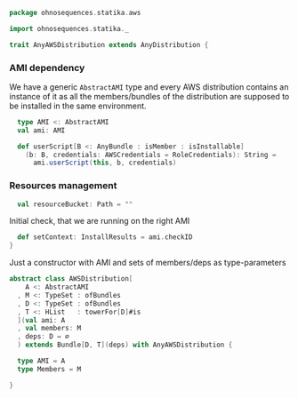 
```scala
package ohnosequences.statika.aws

import ohnosequences.statika._

trait AnyAWSDistribution extends AnyDistribution {
```

### AMI dependency

We have a generic `AbstractAMI` type and every AWS distribution contains an 
instance of it as all the members/bundles of the distribution are supposed 
to be installed in the same environment.

```scala
  type AMI <: AbstractAMI
  val ami: AMI

  def userScript[B <: AnyBundle : isMember : isInstallable]
    (b: B, credentials: AWSCredentials = RoleCredentials): String =
      ami.userScript(this, b, credentials)
```

### Resources management

```scala
  val resourceBucket: Path = ""
```

Initial check, that we are running on the right AMI

```scala
  def setContext: InstallResults = ami.checkID
}
```

Just a constructor with AMI and sets of members/deps as type-parameters

```scala
abstract class AWSDistribution[
    A <: AbstractAMI
  , M <: TypeSet : ofBundles
  , D <: TypeSet : ofBundles
  , T <: HList   : towerFor[D]#is
  ](val ami: A
  , val members: M
  , deps: D = ∅
  ) extends Bundle[D, T](deps) with AnyAWSDistribution {

  type AMI = A
  type Members = M 

}

```
